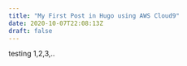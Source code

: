 ```yaml
---
title: "My First Post in Hugo using AWS Cloud9"
date: 2020-10-07T22:08:13Z
draft: false
---
```



testing 1,2,3,..
